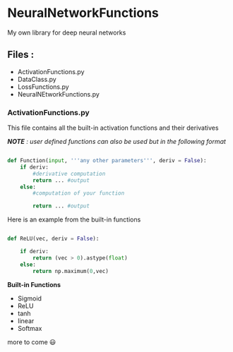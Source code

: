 # NeuralNetworkFunctions
My own library for deep neural networks

## Files :

- ActivationFunctions.py
- DataClass.py
- LossFunctions.py
- NeuralNEtworkFunctions.py

### ActivationFunctions.py

This file contains all the built-in activation functions and their derivatives

***NOTE** : user defined functions can also be used but in the following format*

```python

def Function(input, '''any other parameters''', deriv = False):
    if deriv:
        #derivative computation
        return ... #output
    else:
        #computation of your function

        return ... #output
```

Here is an example from the built-in functions

```python

def ReLU(vec, deriv = False):

    if deriv:
        return (vec > 0).astype(float)
    else:
        return np.maximum(0,vec)

```

**Built-in Functions**

- Sigmoid
- ReLU
- tanh
- linear
- Softmax

more to come :smiley:
